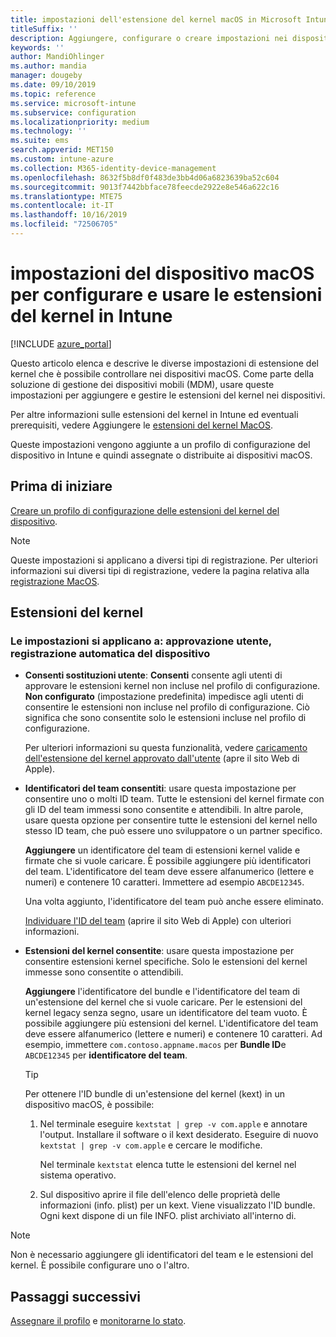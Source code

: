 ```yaml
---
title: impostazioni dell'estensione del kernel macOS in Microsoft Intune-Azure | Microsoft Docs
titleSuffix: ''
description: Aggiungere, configurare o creare impostazioni nei dispositivi macOS per usare le estensioni del kernel. Inoltre, consentire agli utenti di eseguire l'override delle estensioni approvate, consentire tutte le estensioni da un identificatore del team o consentire estensioni o app specifiche in Microsoft Intune.
keywords: ''
author: MandiOhlinger
ms.author: mandia
manager: dougeby
ms.date: 09/10/2019
ms.topic: reference
ms.service: microsoft-intune
ms.subservice: configuration
ms.localizationpriority: medium
ms.technology: ''
ms.suite: ems
search.appverid: MET150
ms.custom: intune-azure
ms.collection: M365-identity-device-management
ms.openlocfilehash: 8632f5b8df0f483de3bb4d06a6823639ba52c604
ms.sourcegitcommit: 9013f7442bbface78feecde2922e8e546a622c16
ms.translationtype: MTE75
ms.contentlocale: it-IT
ms.lasthandoff: 10/16/2019
ms.locfileid: "72506705"
---
```

# <a name="macos-device-settings-to-configure-and-use-kernel-extensions-in-intune"></a>impostazioni del dispositivo macOS per configurare e usare le estensioni del kernel in Intune

[!INCLUDE [azure_portal](../includes/azure_portal.md)]

Questo articolo elenca e descrive le diverse impostazioni di estensione del kernel che è possibile controllare nei dispositivi macOS. Come parte della soluzione di gestione dei dispositivi mobili (MDM), usare queste impostazioni per aggiungere e gestire le estensioni del kernel nei dispositivi.

Per altre informazioni sulle estensioni del kernel in Intune ed eventuali prerequisiti, vedere Aggiungere le [estensioni del kernel MacOS](../kernel-extensions-overview-macos.md).

Queste impostazioni vengono aggiunte a un profilo di configurazione del dispositivo in Intune e quindi assegnate o distribuite ai dispositivi macOS.

## <a name="before-you-begin"></a>Prima di iniziare

[Creare un profilo di configurazione delle estensioni del kernel del dispositivo](../kernel-extensions-overview-macos.md).

> [!NOTE]
> Queste impostazioni si applicano a diversi tipi di registrazione. Per ulteriori informazioni sui diversi tipi di registrazione, vedere la pagina relativa alla [registrazione MacOS](../macos-enroll.md).

## <a name="kernel-extensions"></a>Estensioni del kernel

### <a name="settings-apply-to-user-approved-automated-device-enrollment"></a>Le impostazioni si applicano a: approvazione utente, registrazione automatica del dispositivo

- **Consenti sostituzioni utente**: **Consenti** consente agli utenti di approvare le estensioni kernel non incluse nel profilo di configurazione. **Non configurato** (impostazione predefinita) impedisce agli utenti di consentire le estensioni non incluse nel profilo di configurazione. Ciò significa che sono consentite solo le estensioni incluse nel profilo di configurazione.

  Per ulteriori informazioni su questa funzionalità, vedere [caricamento dell'estensione del kernel approvato dall'utente](https://developer.apple.com/library/archive/technotes/tn2459/_index.html) (apre il sito Web di Apple).

- **Identificatori del team consentiti**: usare questa impostazione per consentire uno o molti ID team. Tutte le estensioni del kernel firmate con gli ID del team immessi sono consentite e attendibili. In altre parole, usare questa opzione per consentire tutte le estensioni del kernel nello stesso ID team, che può essere uno sviluppatore o un partner specifico.

  **Aggiungere** un identificatore del team di estensioni kernel valide e firmate che si vuole caricare. È possibile aggiungere più identificatori del team. L'identificatore del team deve essere alfanumerico (lettere e numeri) e contenere 10 caratteri. Immettere ad esempio `ABCDE12345`.

  Una volta aggiunto, l'identificatore del team può anche essere eliminato.

  [Individuare l'ID del team](https://help.apple.com/developer-account/#/dev55c3c710c) (aprire il sito Web di Apple) con ulteriori informazioni.

- **Estensioni del kernel consentite**: usare questa impostazione per consentire estensioni kernel specifiche. Solo le estensioni del kernel immesse sono consentite o attendibili. 

  **Aggiungere** l'identificatore del bundle e l'identificatore del team di un'estensione del kernel che si vuole caricare. Per le estensioni del kernel legacy senza segno, usare un identificatore del team vuoto. È possibile aggiungere più estensioni del kernel. L'identificatore del team deve essere alfanumerico (lettere e numeri) e contenere 10 caratteri. Ad esempio, immettere `com.contoso.appname.macos` per **Bundle ID**e `ABCDE12345` per **identificatore del team**.

  > [!TIP]
  > Per ottenere l'ID bundle di un'estensione del kernel (kext) in un dispositivo macOS, è possibile:
  >
  > 1. Nel terminale eseguire `kextstat | grep -v com.apple` e annotare l'output. Installare il software o il kext desiderato. Eseguire di nuovo `kextstat | grep -v com.apple` e cercare le modifiche.
  >
  >    Nel terminale `kextstat` elenca tutte le estensioni del kernel nel sistema operativo. 
  >
  > 2. Sul dispositivo aprire il file dell'elenco delle proprietà delle informazioni (info. plist) per un kext. Viene visualizzato l'ID bundle. Ogni kext dispone di un file INFO. plist archiviato all'interno di. 

> [!NOTE]
> Non è necessario aggiungere gli identificatori del team e le estensioni del kernel. È possibile configurare uno o l'altro.

## <a name="next-steps"></a>Passaggi successivi

[Assegnare il profilo](../device-profile-assign.md) e [monitorarne lo stato](../device-profile-monitor.md).
